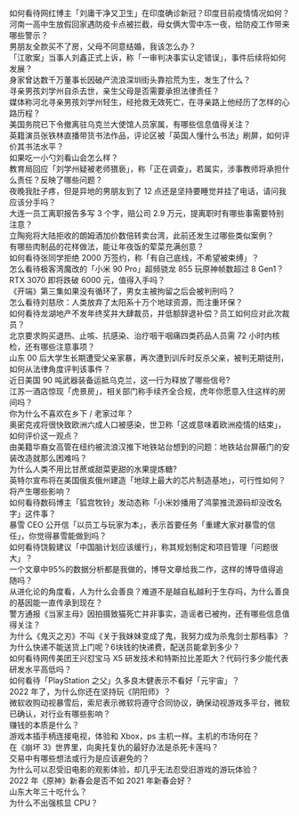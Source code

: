 如何看待网红博主「刘庸干净又卫生」在印度确诊新冠？印度目前疫情情况如何？  
河南一高中生放假回家遇防疫卡点被拦截，母女俩大雪中冻一夜，给防疫工作带来哪些警示？  
男朋友全款买不了房，父母不同意结婚，我该怎么办？  
「江歌案」当事人刘鑫正式上诉，称「一审判决事实认定错误」，事件后续将如何发展？  
身家曾达数千万董事长因破产流浪深圳街头靠拾荒为生，发生了什么？  
寻亲男孩刘学州自杀去世，亲生父母是否需要承担法律责任？  
媒体称河北寻亲男孩刘学州轻生，经抢救无效死亡，在寻亲路上他经历了怎样的心路历程？  
美国务院已下令撤离驻乌克兰大使馆人员家属，有哪些信息值得关注？  
英籍演员张铁林直播带货书法作品，评论区被「英国人懂什么书法」刷屏，如何评价其书法水平？  
如果吃一小勺刘看山会怎么样？  
教育局回应「刘学州疑被老师猥亵」，称「正在调查」，若属实，涉事教师将承担什么责任？反映了哪些问题？  
夜晚我肚子疼，但是异地的男朋友到了 12 点还是坚持要睡觉并挂了电话，请问我应该分手吗？  
大连一员工离职报告多写 3 个字，赔公司 2.9 万元，提离职时有哪些事需要特别注意？  
立陶宛将大陆拒收的朗姆酒加价数倍转卖台湾，此前还发生过哪些类似案例？  
有哪些肉制品的花样做法，能让年夜饭的荤菜充满创意？  
如何看待张同学拒绝 2000 万签约，称「有自己底线，不希望被束缚」？  
怎么看待极客湾魔改的「小米 90 Pro」超频骁龙 855 玩原神帧数超过 8 Gen1？  
RTX 3070 即将跌破 6000 元，值得入手吗？  
《开端》第三集如果没有循环了，男女主被拘留之后会被判刑吗？  
怎么看待刘慈欣：人类放弃了太阳系十万个地球资源，而注重环保？  
如何看待龙湖地产不发年终奖并大肆裁员，并低额辞退补偿？员工如何应对此次裁员？  
北京要求购买退热、止咳、抗感染、治疗咽干咽痛四类药品人员需 72 小时内核检，还有哪些注意事项？  
山东 00 后大学生长期遭受父亲家暴，再次遭到训斥时反杀父亲，被判无期徒刑，如何从法律角度评判该事件？  
近日美国 90 吨武器装备运抵乌克兰，这一行为释放了哪些信号?  
江苏一酒店惊现「虎景房」，相关部门称手续齐全合规，虎年你愿意入住这样的房间吗？  
你为什么不喜欢在乡下 / 老家过年？  
奥密克戎将很快致欧洲六成人口被感染，世卫称「这或意味着欧洲疫情的结束」，如何评价这一观点？  
由美籍华裔女高管在纽约被流浪汉推下地铁站台想到的问题：地铁站台屏蔽门的安装改造就那么困难吗？  
为什么人类不用比甘蔗或甜菜更甜的水果提炼糖?  
英特尔宣布将在美国俄亥俄州建造「地球上最大的芯片制造基地」，可行性如何？将产生哪些影响？  
如何看待数码博主「狐宫牧铃」发动态称「小米妙播用了鸿蒙推流源码却没改名字」这件事？  
暴雪 CEO 公开信「以员工与玩家为本」，表示首要任务「重建大家对暴雪的信任」，你觉得暴雪能做到吗？  
如何看待饶毅建议「中国脑计划应该缓行」，称其规划制定和项目管理「问题很大」？  
一个文章中95%的数据分析都是我做的，博导文章给我二作，这样的博导值得追随吗？  
从进化论的角度看，人为什么会善良？难道不是越自私越利于生存吗，为什么善良的基因能一直传承到现在？  
警方通报《当家主母》因拍摄致猫死亡并非事实，造谣者已被拘，还有哪些信息值得关注？  
为什么《鬼灭之刃》不叫《关于我妹妹变成了鬼，我努力成为杀鬼剑士那档事》？  
为什么快递不能送货上门呢？6块钱的快递费，配送员能拿到多少？  
如何看待网传美团王兴怼宝马 X5 研发技术和特斯拉比差距大？代码行多少能代表研发水平高低吗？  
如何看待「PlayStation 之父」久多良木健表示不看好「元宇宙」？  
2022 年了，为什么你还在坚持玩《阴阳师》？  
微软收购动视暴雪后，索尼表示微软将遵守合同协议，确保动视游戏多平台，微软已确认，对行业有哪些影响？  
赚钱的本质是什么？  
游戏本插手柄连接电视，体验和 Xbox，ps 主机一样。主机的市场何在？  
在《崩坏 3》世界里，向奥托复仇的最好办法是杀死卡莲吗？  
交易中有哪些想法或行为是应该避免的？  
为什么可以忍受旧电影的观影体验，却几乎无法忍受旧游戏的游玩体验？  
2022 年《原神》新春会是否不如 2021 年新春会好？  
山东大年三十吃什么？  
为什么不出强核显 CPU？  
